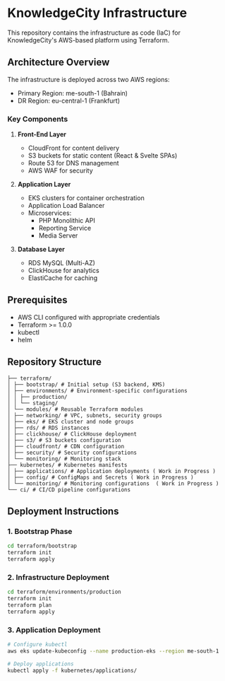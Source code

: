 # KnowledgeCity Infrastructure

This repository contains the infrastructure as code (IaC) for KnowledgeCity's AWS-based platform using Terraform.

## Architecture Overview

The infrastructure is deployed across two AWS regions:
- Primary Region: me-south-1 (Bahrain)
- DR Region: eu-central-1 (Frankfurt)

### Key Components

1. **Front-End Layer**
   - CloudFront for content delivery
   - S3 buckets for static content (React & Svelte SPAs)
   - Route 53 for DNS management
   - AWS WAF for security

2. **Application Layer**
   - EKS clusters for container orchestration
   - Application Load Balancer
   - Microservices:
     - PHP Monolithic API
     - Reporting Service
     - Media Server

3. **Database Layer**
   - RDS MySQL (Multi-AZ)
   - ClickHouse for analytics
   - ElastiCache for caching

## Prerequisites

- AWS CLI configured with appropriate credentials
- Terraform >= 1.0.0
- kubectl
- helm



## Repository Structure

```
├── terraform/
│ ├── bootstrap/ # Initial setup (S3 backend, KMS)
│ ├── environments/ # Environment-specific configurations
│ │ ├── production/
│ │ └── staging/
│ └── modules/ # Reusable Terraform modules
│ ├── networking/ # VPC, subnets, security groups
│ ├── eks/ # EKS cluster and node groups
│ ├── rds/ # RDS instances
│ ├── clickhouse/ # ClickHouse deployment
│ ├── s3/ # S3 buckets configuration
│ ├── cloudfront/ # CDN configuration
│ ├── security/ # Security configurations
│ └── monitoring/ # Monitoring stack
├── kubernetes/ # Kubernetes manifests
│ ├── applications/ # Application deployments ( Work in Progress )
│ ├── config/ # ConfigMaps and Secrets ( Work in Progress )
│ └── monitoring/ # Monitoring configurations  ( Work in Progress )
└── ci/ # CI/CD pipeline configurations
```

## Deployment Instructions

### 1. Bootstrap Phase

```bash
cd terraform/bootstrap
terraform init
terraform apply
```

### 2. Infrastructure Deployment
```bash
cd terraform/environments/production
terraform init
terraform plan
terraform apply
```

### 3. Application Deployment

```bash
# Configure kubectl
aws eks update-kubeconfig --name production-eks --region me-south-1

# Deploy applications
kubectl apply -f kubernetes/applications/
```

